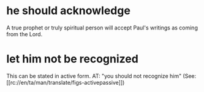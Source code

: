 # he should acknowledge

A true prophet or truly spiritual person will accept Paul's writings as coming from the Lord.

# let him not be recognized

This can be stated in active form. AT: "you should not recognize him" (See: [[rc://en/ta/man/translate/figs-activepassive]])
